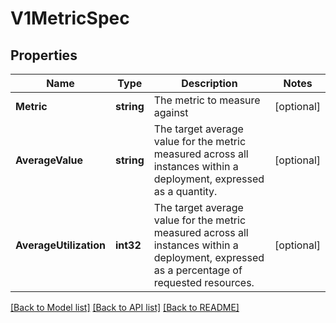 # V1MetricSpec

## Properties

Name | Type | Description | Notes
------------ | ------------- | ------------- | -------------
**Metric** | **string** | The metric to measure against | [optional] 
**AverageValue** | **string** | The target average value for the metric measured across all instances within a deployment, expressed as a quantity. | [optional] 
**AverageUtilization** | **int32** | The target average value for the metric measured across all instances within a deployment, expressed as a percentage of requested resources. | [optional] 

[[Back to Model list]](../README.md#documentation-for-models) [[Back to API list]](../README.md#documentation-for-api-endpoints) [[Back to README]](../README.md)


